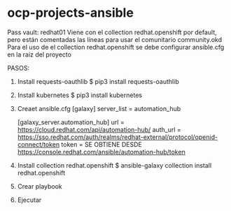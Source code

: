 # ocp-projects-ansible
Pass vault: redhat01
Viene con el collection redhat.openshift por default, pero están comentadas las líneas para usar el comunitario community.okd
Para el uso de el collection redhat.openshift se debe configurar ansible.cfg en la raíz del proyecto

PASOS:

1. Install requests-oauthlib
	$ pip3 install requests-oauthlib
2. Install kubernetes
	$ pip3 install kubernetes
3. Creaet ansible.cfg
	[galaxy]
	server_list = automation_hub

	[galaxy_server.automation_hub]
	url = https://cloud.redhat.com/api/automation-hub/
	auth_url = https://sso.redhat.com/auth/realms/redhat-external/protocol/openid-connect/token
	token = SE OBTIENE DESDE https://console.redhat.com/ansible/automation-hub/token
4. Install collection redhat.openshift
	$ ansible-galaxy collection install redhat.openshift
5. Crear playbook
6. Ejecutar

